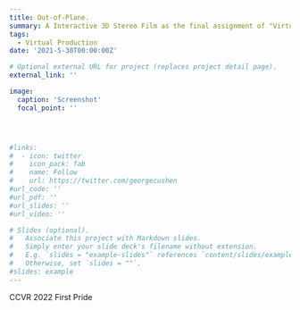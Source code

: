 ```yaml
---
title: Out-of-Plane.
summary: A Interactive 3D Stereo Film as the final assignment of "Virtual Reality" course.
tags:
  - Virtual Production
date: '2021-5-30T00:00:00Z'

# Optional external URL for project (replaces project detail page).
external_link: ''

image:
  caption: 'Screenshot'
  focal_point: ''




#links:
#  - icon: twitter
#    icon_pack: fab
#    name: Follow
#    url: https://twitter.com/georgecushen
#url_code: ''
#url_pdf: ''
#url_slides: ''
#url_video: ''

# Slides (optional).
#   Associate this project with Markdown slides.
#   Simply enter your slide deck's filename without extension.
#   E.g. `slides = "example-slides"` references `content/slides/example-slides.md`.
#   Otherwise, set `slides = ""`.
#slides: example
---
```

CCVR 2022 First Pride

